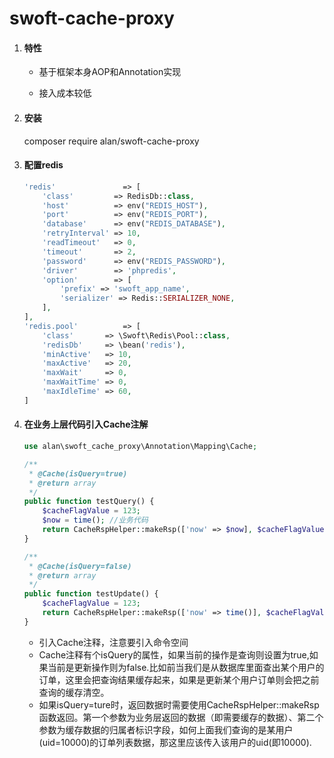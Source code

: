 # swoft-cache-proxy

1. #### 特性

   - 基于框架本身AOP和Annotation实现

   - 接入成本较低

     

2. #### 安装

    composer require alan/swoft-cache-proxy

   

3. #### 配置redis

   ```php
   'redis'               => [
       'class'         => RedisDb::class,
       'host'          => env("REDIS_HOST"),
       'port'          => env("REDIS_PORT"),
       'database'      => env("REDIS_DATABASE"),
       'retryInterval' => 10,
       'readTimeout'   => 0,
       'timeout'       => 2,
       'password'      => env("REDIS_PASSWORD"),
       'driver'        => 'phpredis',
       'option'        => [
           'prefix' => 'swoft_app_name',
           'serializer' => Redis::SERIALIZER_NONE,
       ],
   ],
   'redis.pool'          => [
       'class'       => \Swoft\Redis\Pool::class,
       'redisDb'     => \bean('redis'),
       'minActive'   => 10,
       'maxActive'   => 20,
       'maxWait'     => 0,
       'maxWaitTime' => 0,
       'maxIdleTime' => 60,
   ]
   ```

   

4. #### 在业务上层代码引入Cache注解

   ```php
   use alan\swoft_cache_proxy\Annotation\Mapping\Cache;
   
   /**
    * @Cache(isQuery=true)
    * @return array
    */
   public function testQuery() {
       $cacheFlagValue = 123;
       $now = time(); //业务代码
       return CacheRspHelper::makeRsp(['now' => $now], $cacheFlagValue);
   }
   
   /**
    * @Cache(isQuery=false)
    * @return array
    */
   public function testUpdate() {
       $cacheFlagValue = 123;
       return CacheRspHelper::makeRsp(['now' => time()], $cacheFlagValue);
   }
   ```

   - 引入Cache注释，注意要引入命令空间
   - Cache注释有个isQuery的属性，如果当前的操作是查询则设置为true,如果当前是更新操作则为false.比如前当我们是从数据库里面查出某个用户的订单，这里会把查询结果缓存起来，如果是更新某个用户订单则会把之前查询的缓存清空。
   - 如果isQuery=ture时，返回数据时需要使用CacheRspHelper::makeRsp函数返回。第一个参数为业务层返回的数据（即需要缓存的数据）、第二个参数为缓存数据的归属者标识字段，如何上面我们查询的是某用户(uid=10000)的订单列表数据，那这里应该传入该用户的uid(即10000).

